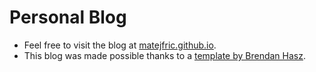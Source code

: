# Personal Blog

- Feel free to visit the blog at [matejfric.github.io](https://matejfric.github.io/).
- This blog was made possible thanks to a [template by Brendan Hasz](https://github.com/brendanhasz/github-io-blog-template/).
